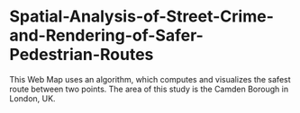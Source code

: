 # Spatial-Analysis-of-Street-Crime-and-Rendering-of-Safer-Pedestrian-Routes
This Web Map uses an algorithm, which computes and visualizes the safest route between two points. The area of this study is the Camden Borough in London, UK.

